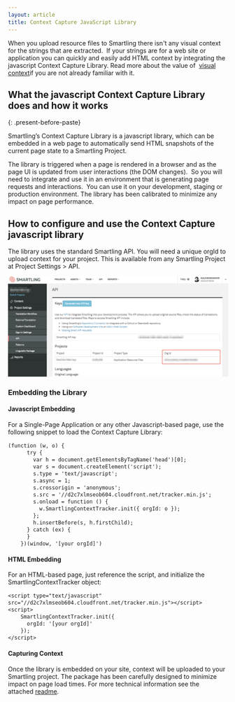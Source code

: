 ```yaml
---
layout: article
title: Context Capture JavaScript Library
---
```



When you upload resource files to Smartling there isn't any visual context for the strings that are extracted. &nbsp;If your strings are for a web site or application you can quickly and easily add HTML context by integrating the javascript Context Capture Library. Read more about the value of &nbsp;[visual context](http://help.smartling.com/knowledge-base/sections/context/)if you are not already familiar with it.

## What the javascript Context Capture Library does and how it works
{: .present-before-paste}

Smartling’s Context Capture Library is a javascript library, which can be embedded in a web page to automatically send HTML snapshots of the current page state to a Smartling Project. &nbsp;

The library is triggered when a page is rendered in a browser and as the page UI is updated from user interactions (the DOM changes). &nbsp;So you will need to integrate and use it in an environment that is generating page requests and interactions. &nbsp;You can use it on your development, staging or production environment. The library has been calibrated to minimize any impact on page performance.

## How to configure and use the Context Capture javascript library

The library uses the standard Smartling API. You will need a unique orgId to upload context for your project. This is available from any Smartling Project at Project Settings &gt; API.

![](/uploads/versions/smartling---api--besttest-web-app----x----1252-572x---.png)

### Embedding the Library

#### Javascript Embedding

For a Single-Page Application or any other Javascript-based page, use the following snippet to load the Context Capture Library:

<div class="language-javascript highlighter-rouge"><pre class="highlight"><code><span class="p">(</span><span class="kd">function</span> <span class="p">(</span><span class="nx">w</span><span class="p">,</span> <span class="nx">o</span><span class="p">)</span> <span class="p">{</span>
      <span class="k">try</span> <span class="p">{</span>
        <span class="kd">var</span> <span class="nx">h</span> <span class="o">=</span> <span class="nb">document</span><span class="p">.</span><span class="nx">getElementsByTagName</span><span class="p">(</span><span class="s1">'head'</span><span class="p">)[</span><span class="mi">0</span><span class="p">];</span>
        <span class="kd">var</span> <span class="nx">s</span> <span class="o">=</span> <span class="nb">document</span><span class="p">.</span><span class="nx">createElement</span><span class="p">(</span><span class="s1">'script'</span><span class="p">);</span>
        <span class="nx">s</span><span class="p">.</span><span class="nx">type</span> <span class="o">=</span> <span class="s1">'text/javascript'</span><span class="p">;</span>
        <span class="nx">s</span><span class="p">.</span><span class="nx">async</span> <span class="o">=</span> <span class="mi">1</span><span class="p">;</span>
        <span class="nx">s</span><span class="p">.</span><span class="nx">crossorigin</span> <span class="o">=</span> <span class="s1">'anonymous'</span><span class="p">;</span>
        <span class="nx">s</span><span class="p">.</span><span class="nx">src</span> <span class="o">=</span> <span class="s1">'//d2c7xlmseob604.cloudfront.net/tracker.min.js'</span><span class="p">;</span>
        <span class="nx">s</span><span class="p">.</span><span class="nx">onload</span> <span class="o">=</span> <span class="kd">function</span> <span class="p">()</span> <span class="p">{</span>
          <span class="nx">w</span><span class="p">.</span><span class="nx">SmartlingContextTracker</span><span class="p">.</span><span class="nx">init</span><span class="p">({</span> <span class="na">orgId</span><span class="p">:</span> <span class="nx">o</span> <span class="p">});</span>
        <span class="p">};</span>
        <span class="nx">h</span><span class="p">.</span><span class="nx">insertBefore</span><span class="p">(</span><span class="nx">s</span><span class="p">,</span> <span class="nx">h</span><span class="p">.</span><span class="nx">firstChild</span><span class="p">);</span>
      <span class="p">}</span> <span class="k">catch</span> <span class="p">(</span><span class="nx">ex</span><span class="p">)</span> <span class="p">{</span>
      <span class="p">}</span>
    <span class="p">})(</span><span class="nb">window</span><span class="p">,</span> <span class="s1">'[your orgId]'</span><span class="p">)</span>
</code></pre></div>

#### HTML Embedding

For an HTML-based page, just reference the script, and initialize the SmartlingContextTracker object:

<div class="language-html highlighter-rouge"><pre class="highlight"><code><span class="nt">&lt;script </span><span class="na">type=</span><span class="s">"text/javascript"</span> <span class="na">src=</span><span class="s">"//d2c7xlmseob604.cloudfront.net/tracker.min.js"</span><span class="nt">&gt;&lt;/script&gt;</span>
<span class="nt">&lt;script&gt;</span>
    <span class="nx">SmartlingContextTracker</span><span class="p">.</span><span class="nx">init</span><span class="p">({</span>
      <span class="na">orgId</span><span class="p">:</span> <span class="s1">'[your orgId]'</span>
    <span class="p">});</span>
<span class="nt">&lt;/script&gt;</span>
</code></pre></div>

#### Capturing Context

Once the library is embedded on your site, context will be uploaded to your Smartling project. The package has been carefully designed to minimize impact on page load times. For more technical information see the attached&nbsp;[readme](/public/JSContextCaptureREADME.pdf).